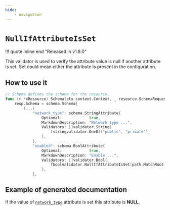 ```yaml
---
hide:
    - navigation
---
```

# `NullIfAttributeIsSet`

!!! quote inline end "Released in v1.8.0"

This validator is used to verify the attribute value is null if another attribute is set.
Set could mean either the attribute is present in the configuration.

## How to use it

```go
// Schema defines the schema for the resource.
func (r *xResource) Schema(ctx context.Context, _ resource.SchemaRequest, resp *resource.SchemaResponse) {
    resp.Schema = schema.Schema{
        (...)
            "network_type": schema.StringAttribute{
                Optional:            true,
                MarkdownDescription: "Network type ...",
                Validators: []validator.String{
                    fstringvalidator.OneOf("public", "private"),
                },
            },
            "enabled": schema.BoolAttribute{
                Optional:            true,
                MarkdownDescription: "Enable ...",
                Validators: []validator.Bool{
                    fboolvalidator.NullIfAttributeIsSet(path.MatchRoot("network_type"))
                },
            },
```

## Example of generated documentation

If the value of [`network_type`](#network_type) attribute is set this attribute is **NULL**.
